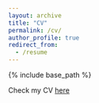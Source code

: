 ```yaml
---
layout: archive
title: "CV"
permalink: /cv/
author_profile: true
redirect_from:
  - /resume
---
```


{% include base_path %}

Check my CV [here](/assets/Your_new_CV.pdf)
